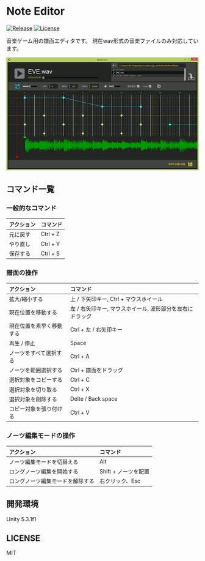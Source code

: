 # Note Editor
[![Release](https://img.shields.io/github/release/setchi/NoteEditor.svg?style=flat-square)](https://github.com/setchi/NoteEditor/releases/latest)
[![License](https://img.shields.io/github/license/setchi/NoteEditor.svg?style=flat-square)](LICENSE)

音楽ゲーム用の譜面エディタです。
現在wav形式の音楽ファイルのみ対応しています。

![screenshot](screenshot.png)

## コマンド一覧
### 一般的なコマンド
| アクション | コマンド |
|:-----------|:------------|
| 元に戻す     |   Ctrl + Z    |
| やり直し     |   Ctrl + Y    |
| 保存する     |   Ctrl + S    |

### 譜面の操作
| アクション | コマンド |
|:-----------|:------------|
| 拡大/縮小する | 上 / 下矢印キー, Ctrl + マウスホイール |
| 現在位置を移動する | 左 / 右矢印キー, マウスホイール, 波形部分を左右にドラッグ |
| 現在位置を素早く移動する | Ctrl + 左 / 右矢印キー |
| 再生 / 停止 | Space |
| ノーツをすべて選択する | Ctrl + A |
| ノーツを範囲選択する    |     Ctrl + 譜面をドラッグ   |
| 選択対象をコピーする    |    Ctrl + C     |
| 選択対象を切り取る     |   Ctrl + X    |
| 選択対象を削除する | Delte / Back space |
| コピー対象を張り付ける       |     Ctrl + V     |

### ノーツ編集モードの操作
| アクション | コマンド |
|:-----------|:------------|
| ノーツ編集モードを切替える | Alt |
| ロングノーツ編集を開始する      |      Shift + ノーツを配置    |
| ロングノーツ編集モードを解除する      |   右クリック、Esc    |

## 開発環境
Unity 5.3.1f1

## LICENSE
MIT
